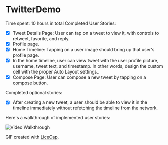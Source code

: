 # TwitterDemo
Time spent: 10 hours in total
Completed User Stories:
* [X] Tweet Details Page: User can tap on a tweet to view it, with controls to retweet, favorite, and reply.
* [X] Profile page.
* [X] Home Timeline: Tapping on a user image should bring up that user's profile page.
* [X] In the home timeline, user can view tweet with the user profile picture, username, tweet text, and timestamp. In other words, design the custom cell with the proper Auto Layout settings..
* [X] Compose Page: User can compose a new tweet by tapping on a compose button.

Completed optional stories:
* [X] After creating a new tweet, a user should be able to view it in the timeline immediately without refetching the timeline from the network.

Here's a walkthrough of implemented user stories:

<img src='http://imgur.com/3ly6EKN.gif' title='Video Walkthrough' width='' alt='Video Walkthrough' />

GIF created with [LiceCap](http://www.cockos.com/licecap/).
